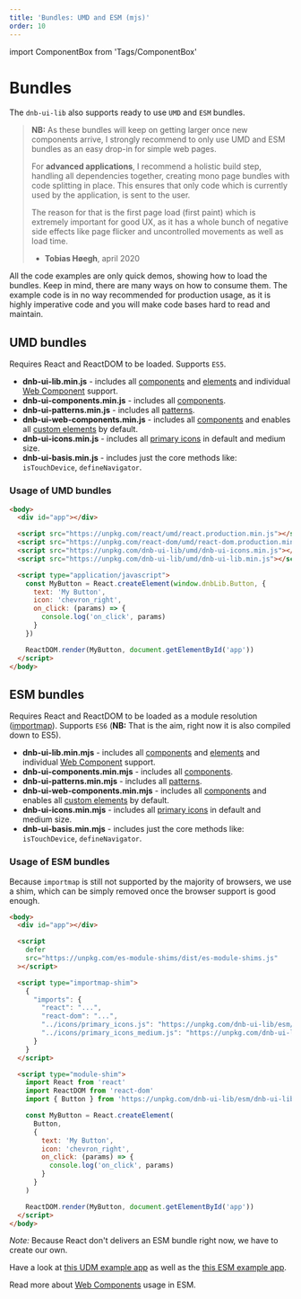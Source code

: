 ```yaml
---
title: 'Bundles: UMD and ESM (mjs)'
order: 10
---
```


import ComponentBox from 'Tags/ComponentBox'

# Bundles

The `dnb-ui-lib` also supports ready to use `UMD` and `ESM` bundles.

> **NB:** As these bundles will keep on getting larger once new components arrive, I strongly recommend to only use UMD and ESM bundles as an easy drop-in for simple web pages.
>
> For **advanced applications**, I recommend a holistic build step, handling all dependencies together, creating mono page bundles with code splitting in place. This ensures that only code which is currently used by the application, is sent to the user.
>
> The reason for that is the first page load (first paint) which is extremely important for good UX, as it has a whole bunch of negative side effects like page flicker and uncontrolled movements as well as load time.
>
> - **Tobias Høegh**, april 2020

All the code examples are only quick demos, showing how to load the bundles. Keep in mind, there are many ways on how to consume them. The example code is in no way recommended for production usage, as it is highly imperative code and you will make code bases hard to read and maintain.

## UMD bundles

Requires React and ReactDOM to be loaded. Supports `ES5`.

- **dnb-ui-lib.min.js** - includes all [components](/uilib/components) and [elements](/uilib/elements) and individual [Web Component](/uilib/usage/first-steps/web-components) support.
- **dnb-ui-components.min.js** - includes all [components](/uilib/components).
- **dnb-ui-patterns.min.js** - includes all [patterns](/uilib/patterns).
- **dnb-ui-web-components.min.js** - includes all [components](/uilib/components) and enables all [custom elements](/uilib/usage/first-steps/web-components) by default.
- **dnb-ui-icons.min.js** - includes all [primary icons](/icons/primary) in default and medium size.
- **dnb-ui-basis.min.js** - includes just the core methods like: `isTouchDevice`, `defineNavigator`.

### Usage of UMD bundles

```html
<body>
  <div id="app"></div>

  <script src="https://unpkg.com/react/umd/react.production.min.js"></script>
  <script src="https://unpkg.com/react-dom/umd/react-dom.production.min.js"></script>
  <script src="https://unpkg.com/dnb-ui-lib/umd/dnb-ui-icons.min.js"></script>
  <script src="https://unpkg.com/dnb-ui-lib/umd/dnb-ui-lib.min.js"></script>

  <script type="application/javascript">
    const MyButton = React.createElement(window.dnbLib.Button, {
      text: 'My Button',
      icon: 'chevron_right',
      on_click: (params) => {
        console.log('on_click', params)
      }
    })

    ReactDOM.render(MyButton, document.getElementById('app'))
  </script>
</body>
```

## ESM bundles

Requires React and ReactDOM to be loaded as a module resolution ([importmap](https://github.com/WICG/import-maps)). Supports `ES6` (**NB:** That is the aim, right now it is also compiled down to ES5).

- **dnb-ui-lib.min.mjs** - includes all [components](/uilib/components) and [elements](/uilib/elements) and individual [Web Component](/uilib/usage/first-steps/web-components) support.
- **dnb-ui-components.min.mjs** - includes all [components](/uilib/components).
- **dnb-ui-patterns.min.mjs** - includes all [patterns](/uilib/patterns).
- **dnb-ui-web-components.min.mjs** - includes all [components](/uilib/components) and enables all [custom elements](/uilib/usage/first-steps/web-components) by default.
- **dnb-ui-icons.min.mjs** - includes all [primary icons](/icons/primary) in default and medium size.
- **dnb-ui-basis.min.mjs** - includes just the core methods like: `isTouchDevice`, `defineNavigator`.

### Usage of ESM bundles

Because `importmap` is still not supported by the majority of browsers, we use a shim, which can be simply removed once the browser support is good enough.

```html
<body>
  <div id="app"></div>

  <script
    defer
    src="https://unpkg.com/es-module-shims/dist/es-module-shims.js"
  ></script>

  <script type="importmap-shim">
    {
      "imports": {
        "react": "...",
        "react-dom": "...",
        "../icons/primary_icons.js": "https://unpkg.com/dnb-ui-lib/esm/dnb-ui-icons.min.mjs",
        "../icons/primary_icons_medium.js": "https://unpkg.com/dnb-ui-lib/esm/dnb-ui-icons.min.mjs"
      }
    }
  </script>

  <script type="module-shim">
    import React from 'react'
    import ReactDOM from 'react-dom'
    import { Button } from 'https://unpkg.com/dnb-ui-lib/esm/dnb-ui-lib.min.mjs'

    const MyButton = React.createElement(
      Button,
      {
        text: 'My Button',
        icon: 'chevron_right',
        on_click: (params) => {
          console.log('on_click', params)
        }
      }
    )

    ReactDOM.render(MyButton, document.getElementById('app'))
  </script>
</body>
```

_Note:_ Because React don't delivers an ESM bundle right now, we have to create our own.

Have a look at [this UDM example app](https://github.com/dnbexperience/eufemia-examples/tree/main/packages/example-umd-bundle) as well as the [this ESM example app](https://github.com/dnbexperience/eufemia-examples/tree/main/packages/example-esm-bundle).

Read more about [Web Components](/uilib/usage/first-steps/web-components#web-components-with-esm-mjs) usage in ESM.
